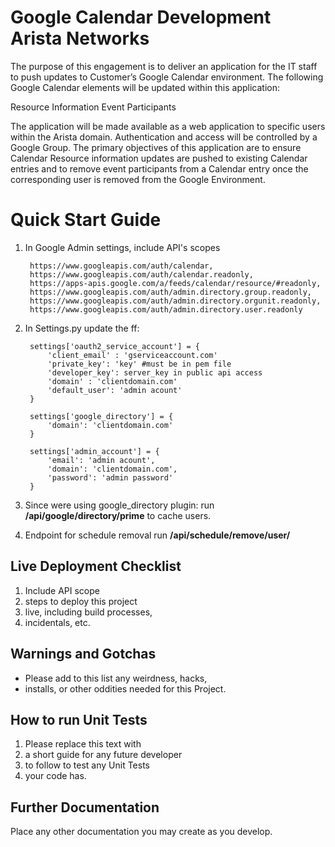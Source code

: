 Google Calendar Development
Arista Networks
===========================

The purpose of this engagement is to deliver an application for the IT staff to push updates to Customer’s Google Calendar environment. The following Google Calendar elements will be updated within this application:

Resource Information
Event Participants

The application will be made available as a web application to specific users within the Arista domain. Authentication and access will be controlled by a Google Group. The primary objectives of this application are to ensure Calendar Resource information updates are pushed to existing Calendar entries and to remove event participants from a Calendar entry once the corresponding user is removed from the Google Environment.

Quick Start Guide
=================

1. In Google Admin settings, include API's scopes

        https://www.googleapis.com/auth/calendar,
        https://www.googleapis.com/auth/calendar.readonly,
        https://apps-apis.google.com/a/feeds/calendar/resource/#readonly,
        https://www.googleapis.com/auth/admin.directory.group.readonly,
        https://www.googleapis.com/auth/admin.directory.orgunit.readonly,
        https://www.googleapis.com/auth/admin.directory.user.readonly

2. In Settings.py update the ff:

        settings['oauth2_service_account'] = {
            'client_email' : 'gserviceaccount.com'
            'private_key': 'key' #must be in pem file
            'developer_key': server_key in public api access
            'domain' : 'clientdomain.com'
            'default_user': 'admin acount'
        }

        settings['google_directory'] = {
            'domain': 'clientdomain.com'
        }

        settings['admin_account'] = {
            'email': 'admin acount',
            'domain': 'clientdomain.com',
            'password': 'admin password'
        }


3. Since were using google_directory plugin: run **/api/google/directory/prime** to cache users.

4. Endpoint for schedule removal run **/api/schedule/remove/user/<email>**




Live Deployment Checklist
-------------------------

 1. Include API scope
 2. steps to deploy this project
 3. live, including build processes,
 4. incidentals, etc.


Warnings and Gotchas
---------------------------
 * Please add to this list any weirdness, hacks,
 * installs, or other oddities needed for this Project.


How to run Unit Tests
-----------------------
1. Please replace this text with
2. a short guide for any future developer
3. to follow to test any Unit Tests
4. your code has.


Further Documentation
----------------------
Place any other documentation you may create as you develop.
